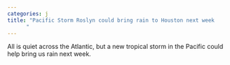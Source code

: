 ```yaml
---
categories: j
title: "Pacific Storm Roslyn could bring rain to Houston next week
      "
---
```

All is quiet across the Atlantic, but a new tropical storm in the Pacific could help bring us rain next week.
      